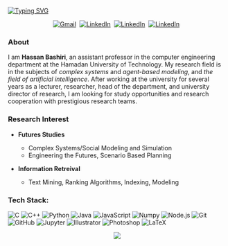 <!--  -->
<a href="https://git.io/typing-svg"><img src="https://readme-typing-svg.herokuapp.com?font=Oswald&size=40&pause=1000&color=757575&background=FFFFFF00&center=true&vCenter=true&width=800&height=48&lines=Hassan+Bashiri" alt="Typing SVG" /></a>


<p align="center"><a href="mailto:bashiri@gmail.com" target="_blank"><img src="https://img.shields.io/badge/-bashiri@gmail.com-c14438?style=flat-square&logo=Gmail&logoColor=white&link=mailto:bashiri@gmail.com" alt="Gmail" /></a>&nbsp; <a href="https://linkedin.com/in/hassan-bashiri" target="_blank"><img src="https://img.shields.io/badge/-bashiri-blue?style=flat-square&logo=Linkedin&logoColor=white&link=https://linkedin.com/in/hassan-bashiri" alt="LinkedIn" /></a>&nbsp;
<a href="http://profs.hut.ac.ir/~bashiri/files/cv-english.pdf" target="_blank"><img src="https://img.shields.io/badge/-CV PDF [En]-gray?style=flat-square&&logoColor=white&link=http://profs.hut.ac.ir/~bashiri/files/cv-english.pdf" alt="LinkedIn" /></a>&nbsp;
<a href="http://profs.hut.ac.ir/~bashiri/files/cv-persian.pdf" target="_blank"><img src="https://img.shields.io/badge/-CV PDF [Fa]-gray?style=flat-square&&logoColor=white&link=http://profs.hut.ac.ir/~bashiri/files/cv-persian.pdf" alt="LinkedIn" /></a>&nbsp;
</p>

### About
I am **Hassan Bashiri**, an assistant professor in the computer engineering department at the Hamadan University of Technology. My research field is in the subjects of *complex systems* and *agent-based modeling*, and *the field of artificial intelligence*. After working at the university for several years as a lecturer, researcher, head of the department, and university director of research, I am looking for study opportunities and research cooperation with prestigious research teams.

### Research Interest

* **Futures Studies**
    - Complex Systems/Social Modeling and Simulation
    - Engineering the Futures, Scenario Based Planning

* **Information Retreival**
    - Text Mining, Ranking Algorithms, Indexing, Modeling


### Tech Stack:
![C](https://img.shields.io/badge/-C-555?style=flat&logo=C&logoColor=A8B9CC)&nbsp;![C++](https://img.shields.io/badge/-C++-555?style=flat&logo=C%2B%2B&logoColor=fff)&nbsp;![Python](https://img.shields.io/badge/-Python-555?style=flat&logo=python)&nbsp;![Java](https://img.shields.io/badge/-Java-555?style=flat&logo=openjdk&logoColor=FFA518)&nbsp;![JavaScript](https://img.shields.io/badge/-JavaScript-555?style=flat&logo=javascript)&nbsp;![Numpy](https://img.shields.io/badge/-Numpy-555?style=flat&logo=numpy)&nbsp;![Node.js](https://img.shields.io/badge/-Node.js-555?style=flat&logo=node.js)&nbsp;![Git](https://img.shields.io/badge/-Git-555?style=flat&logo=git)&nbsp;![GitHub](https://img.shields.io/badge/-GitHub-555?style=flat&logo=github)&nbsp;![Jupyter](https://img.shields.io/badge/-Jupyter-555?style=flat&logo=jupyter)&nbsp;![Illustrator](https://img.shields.io/badge/-Illustrator-555?style=flat&logo=adobe-illustrator)&nbsp;![Photoshop](https://img.shields.io/badge/-Photoshop-555?style=flat&logo=adobe-photoshop)&nbsp;![LaTeX](https://img.shields.io/badge/-LaTeX-555?style=flat&logo=latex)&nbsp;

<p align="center">
<img src="https://github-readme-streak-stats.herokuapp.com/?user=bashiri&theme=Cayman"/>
</p>

<!-- <img src="https://github-profile-summary-cards.vercel.app/api/cards/repos-per-language?username=bashii&theme=dracula"> -->

<!-- <img src="https://github-profile-summary-cards.vercel.app/api/cards/most-commit-language?username=bashiri&theme=dracula"> -->


<!---
bashiri/bashiri is a ✨ special ✨ repository because its `README.md` (this file) appears on your GitHub profile.
You can click the Preview link to take a look at your changes.
--->
 